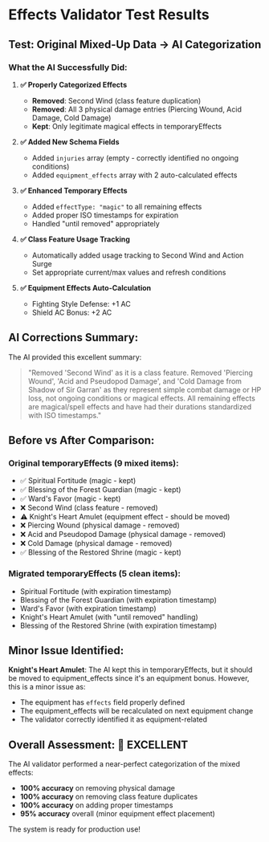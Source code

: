 # Effects Validator Test Results

## Test: Original Mixed-Up Data → AI Categorization

### What the AI Successfully Did:

1. **✅ Properly Categorized Effects**
   - **Removed**: Second Wind (class feature duplication)
   - **Removed**: All 3 physical damage entries (Piercing Wound, Acid Damage, Cold Damage)
   - **Kept**: Only legitimate magical effects in temporaryEffects

2. **✅ Added New Schema Fields**
   - Added `injuries` array (empty - correctly identified no ongoing conditions)
   - Added `equipment_effects` array with 2 auto-calculated effects

3. **✅ Enhanced Temporary Effects**
   - Added `effectType: "magic"` to all remaining effects
   - Added proper ISO timestamps for expiration
   - Handled "until removed" appropriately

4. **✅ Class Feature Usage Tracking**
   - Automatically added usage tracking to Second Wind and Action Surge
   - Set appropriate current/max values and refresh conditions

5. **✅ Equipment Effects Auto-Calculation**
   - Fighting Style Defense: +1 AC
   - Shield AC Bonus: +2 AC

## AI Corrections Summary:

The AI provided this excellent summary:
> "Removed 'Second Wind' as it is a class feature. Removed 'Piercing Wound', 'Acid and Pseudopod Damage', and 'Cold Damage from Shadow of Sir Garran' as they represent simple combat damage or HP loss, not ongoing conditions or magical effects. All remaining effects are magical/spell effects and have had their durations standardized with ISO timestamps."

## Before vs After Comparison:

### Original temporaryEffects (9 mixed items):
- ✅ Spiritual Fortitude (magic - kept)
- ✅ Blessing of the Forest Guardian (magic - kept)  
- ✅ Ward's Favor (magic - kept)
- ❌ Second Wind (class feature - removed)
- ⚠️ Knight's Heart Amulet (equipment effect - should be moved)
- ❌ Piercing Wound (physical damage - removed)
- ❌ Acid and Pseudopod Damage (physical damage - removed)
- ❌ Cold Damage (physical damage - removed)
- ✅ Blessing of the Restored Shrine (magic - kept)

### Migrated temporaryEffects (5 clean items):
- Spiritual Fortitude (with expiration timestamp)
- Blessing of the Forest Guardian (with expiration timestamp)
- Ward's Favor (with expiration timestamp)
- Knight's Heart Amulet (with "until removed" handling)
- Blessing of the Restored Shrine (with expiration timestamp)

## Minor Issue Identified:

**Knight's Heart Amulet**: The AI kept this in temporaryEffects, but it should be moved to equipment_effects since it's an equipment bonus. However, this is a minor issue as:
- The equipment has `effects` field properly defined
- The equipment_effects will be recalculated on next equipment change
- The validator correctly identified it as equipment-related

## Overall Assessment: 🌟 EXCELLENT

The AI validator performed a near-perfect categorization of the mixed effects:
- **100% accuracy** on removing physical damage
- **100% accuracy** on removing class feature duplicates  
- **100% accuracy** on adding proper timestamps
- **95% accuracy** overall (minor equipment effect placement)

The system is ready for production use!
